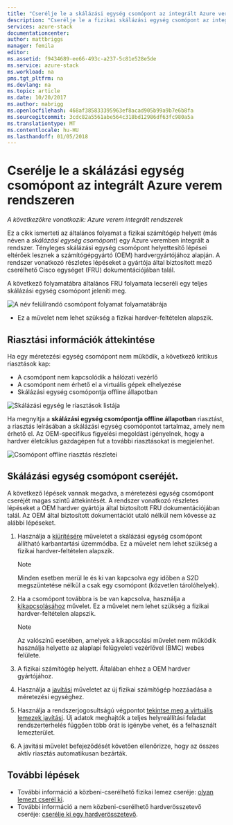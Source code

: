 ```yaml
---
title: "Cserélje le a skálázási egység csomópont az integrált Azure verem rendszeren |} Microsoft Docs"
description: "Cserélje le a fizikai skálázási egység csomópont az integrált Azure verem rendszeren itt olvashat."
services: azure-stack
documentationcenter: 
author: mattbriggs
manager: femila
editor: 
ms.assetid: f9434689-ee66-493c-a237-5c81e528e5de
ms.service: azure-stack
ms.workload: na
pms.tgt_pltfrm: na
ms.devlang: na
ms.topic: article
ms.date: 10/20/2017
ms.author: mabrigg
ms.openlocfilehash: 468af385833395963ef8acad905b99a9b7e6b8fa
ms.sourcegitcommit: 3cdc82a5561abe564c318bd12986df63fc980a5a
ms.translationtype: MT
ms.contentlocale: hu-HU
ms.lasthandoff: 01/05/2018
---
```

# <a name="replace-a-scale-unit-node-on-an-azure-stack-integrated-system"></a>Cserélje le a skálázási egység csomópont az integrált Azure verem rendszeren

*A következőkre vonatkozik: Azure verem integrált rendszerek*

Ez a cikk ismerteti az általános folyamat a fizikai számítógép helyett (más néven a *skálázási egység csomópont*) egy Azure veremben integrált a rendszer. Tényleges skálázási egység csomópont helyettesítő lépései eltérőek lesznek a számítógépgyártó (OEM) hardvergyártójához alapján. A rendszer vonatkozó részletes lépéseket a gyártója által biztosított mező cserélhető Cisco egységet (FRU) dokumentációjában talál.

A következő folyamatábra általános FRU folyamata lecseréli egy teljes skálázási egység csomópont jeleníti meg.

![A név felülírandó csomópont folyamat folyamatábrája](media/azure-stack-replace-node/replacenodeflow.png)

* Ez a művelet nem lehet szükség a fizikai hardver-feltételen alapszik.

## <a name="review-alert-information"></a>Riasztási információk áttekintése

Ha egy méretezési egység csomópont nem működik, a következő kritikus riasztások kap:

- A csomópont nem kapcsolódik a hálózati vezérlő
- A csomópont nem érhető el a virtuális gépek elhelyezése
- Skálázási egység csomópontja offline állapotban

![Skálázási egység le riasztások listája](media/azure-stack-replace-node/nodedownalerts.png)

Ha megnyitja a **skálázási egység csomópontja offline állapotban** riasztást, a riasztás leírásában a skálázási egység csomópontot tartalmaz, amely nem érhető el. Az OEM-specifikus figyelési megoldást igényelnek, hogy a hardver életciklus gazdagépen fut a további riasztásokat is megjelenhet.

![Csomópont offline riasztás részletei](media/azure-stack-replace-node/nodeoffline.png)

## <a name="scale-unit-node-replacement-process"></a>Skálázási egység csomópont cseréjét.

A következő lépések vannak megadva, a méretezési egység csomópont cseréjét magas szintű áttekintését. A rendszer vonatkozó részletes lépéseket a OEM hardver gyártója által biztosított FRU dokumentációjában talál. Az OEM által biztosított dokumentációt utaló nélkül nem kövesse az alábbi lépéseket.

1. Használja a [kiürítésére](azure-stack-node-actions.md#scale-unit-node-actions) műveletet a skálázási egység csomópont állítható karbantartási üzemmódba. Ez a művelet nem lehet szükség a fizikai hardver-feltételen alapszik.

   > [!NOTE]
   > Minden esetben merül le és ki van kapcsolva egy időben a S2D megszüntetése nélkül a csak egy csomópont (közvetlen tárolóhelyek).

2. Ha a csomópont továbbra is be van kapcsolva, használja a [kikapcsolásához](azure-stack-node-actions.md#scale-unit-node-actions) művelet. Ez a művelet nem lehet szükség a fizikai hardver-feltételen alapszik.
 
   > [!NOTE]
   > Az valószínű esetében, amelyek a kikapcsolási művelet nem működik használja helyette az alaplapi felügyeleti vezérlővel (BMC) webes felülete.

1. A fizikai számítógép helyett. Általában ehhez a OEM hardver gyártójához.
2. Használja a [javítási](azure-stack-node-actions.md#scale-unit-node-actions) műveletet az új fizikai számítógép hozzáadása a méretezési egységhez.
3. Használja a rendszerjogosultságú végpontot [tekintse meg a virtuális lemezek javítási](azure-stack-replace-disk.md#check-the-status-of-virtual-disk-repair). Új adatok meghajtók a teljes helyreállítási feladat rendszerterhelés függően több órát is igénybe vehet, és a felhasznált lemezterület.
4. A javítási művelet befejeződését követően ellenőrizze, hogy az összes aktív riasztás automatikusan bezárták.

## <a name="next-steps"></a>További lépések

- További információ a közbeni-cserélhető fizikai lemez cseréje: [olyan lemezt cserél ki](azure-stack-replace-disk.md). 
- További információ a nem közbeni-cserélhető hardverösszetevő cseréje: [cserélje ki egy hardverösszetevő](azure-stack-replace-component.md).
